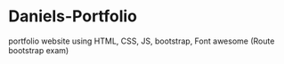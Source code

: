 # Daniels-Portfolio
portfolio website using HTML, CSS, JS, bootstrap, Font awesome (Route bootstrap exam)
